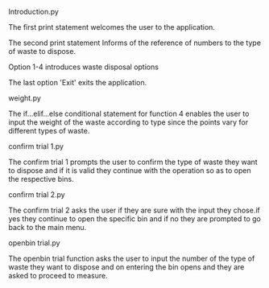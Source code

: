Introduction.py

The first print statement welcomes the user to the application.

The second print statement Informs of the reference of numbers to the type of waste to dispose.

Option 1-4 introduces waste disposal options

The last option 'Exit' exits the application.

weight.py

The if...elif...else conditional statement for function 4 enables the user to input the weight of the waste according to type since the points vary for different types of waste.

confirm trial 1.py

The confirm trial 1 prompts the user to confirm the type of waste they want to dispose and if it is valid they continue with the operation so as to open the respective bins.

confirm trial 2.py

The confirm trial 2 asks the user if they are sure with the input they chose.if yes they continue to open the specific bin and if no they are prompted to go back to the main menu.

openbin trial.py

The openbin trial function asks the user to input the number of the type of waste they want to dispose and on entering the bin opens and they are asked to proceed to measure.
